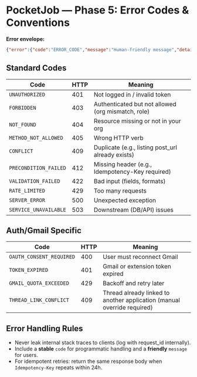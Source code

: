 
# PocketJob — Phase 5: Error Codes & Conventions

**Error envelope:**
```json
{"error":{"code":"ERROR_CODE","message":"Human-friendly message","details":{},"request_id":"uuid"}}
```

## Standard Codes

| Code | HTTP | Meaning |
|------|------|---------|
| `UNAUTHORIZED` | 401 | Not logged in / invalid token |
| `FORBIDDEN` | 403 | Authenticated but not allowed (org mismatch, role) |
| `NOT_FOUND` | 404 | Resource missing or not in your org |
| `METHOD_NOT_ALLOWED` | 405 | Wrong HTTP verb |
| `CONFLICT` | 409 | Duplicate (e.g., listing post_url already exists) |
| `PRECONDITION_FAILED` | 412 | Missing header (e.g., Idempotency-Key required) |
| `VALIDATION_FAILED` | 422 | Bad input (fields, formats) |
| `RATE_LIMITED` | 429 | Too many requests |
| `SERVER_ERROR` | 500 | Unexpected exception |
| `SERVICE_UNAVAILABLE` | 503 | Downstream (DB/API) issues |

## Auth/Gmail Specific
| Code | HTTP | Meaning |
|------|------|---------|
| `OAUTH_CONSENT_REQUIRED` | 400 | User must reconnect Gmail |
| `TOKEN_EXPIRED` | 401 | Gmail or extension token expired |
| `GMAIL_QUOTA_EXCEEDED` | 429 | Backoff and retry later |
| `THREAD_LINK_CONFLICT` | 409 | Thread already linked to another application (manual override required) |

## Error Handling Rules
- Never leak internal stack traces to clients (log with request_id internally).
- Include a **stable** `code` for programmatic handling and a **friendly** `message` for users.
- For idempotent retries: return the same response body when `Idempotency-Key` repeats within 24h.
